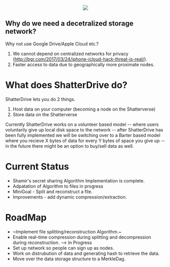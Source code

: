 <p align="center">
  <img src = "https://i.imgur.com/MLXNeHQ.png" />
</p>

## Why do we need a decetralized storage network?

Why not use Google Drive/Apple Cloud etc.?

1. We cannot depend on centralized networks for privacy (http://bgr.com/2017/03/24/iphone-icloud-hack-threat-is-real/).
2. Faster access to data due to geographically more proximate nodes.

# What does ShatterDrive do?

ShatterDrive lets you do 2 things.

1) Host data on your computer (becoming a node on the Shatterverse)
2) Store data on the Shatterverse

Currently ShatterDrive works on a volunteer based model -- where users voluntarily give up local disk space to the network -- after ShatterDrive has been fully implemented we will be switching over to a Barter based model where you recieve X bytes of data for every Y bytes of space you give up -- in the future there might be an option to buy/sell data as well.

# Current Status

- Shamir's secret sharing Algorithm Implementation is complete.
- Adpatation of Algorithm to files in progress
- MiniGoal - Split and reconstruct a file.
- Improvements - add dynamic compression/extraction.

# RoadMap

- ~Implement file splitting/reconstruction Algorithm.~
- Enable real-time compression during splitting and decompression during reconstruction. --> In Progress
- Set up network so people can sign up as nodes.
- Work on distrubution of data and generating hash to retrieve the data.
- Move over the data storage structure to a MerkleDag.
